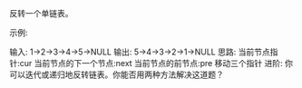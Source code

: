 反转一个单链表。

示例:

输入: 1->2->3->4->5->NULL
输出: 5->4->3->2->1->NULL
思路:
 当前节点指针:cur
 当前节点的下一个节点:next
 当前节点的前节点:pre
 移动三个指针
进阶:
你可以迭代或递归地反转链表。你能否用两种方法解决这道题？

